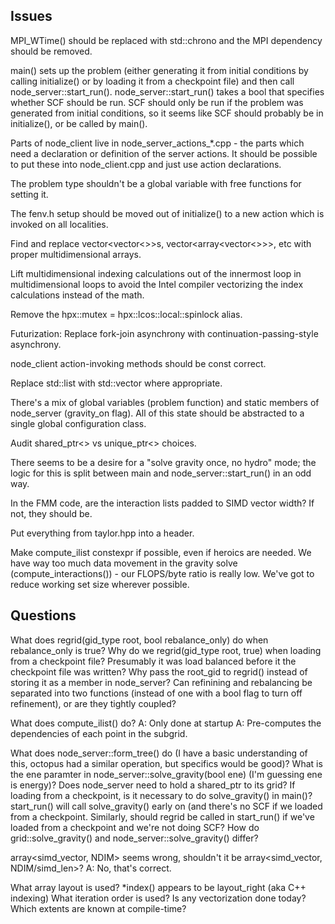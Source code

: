 Issues
------

MPI_WTime() should be replaced with std::chrono and the MPI dependency should
be removed.

main() sets up the problem (either generating it from initial conditions by
calling initialize() or by loading it from a checkpoint file) and then call
node_server::start_run(). node_server::start_run() takes a bool that specifies
whether SCF should be run. SCF should only be run if the problem was generated
from initial conditions, so it seems like SCF should probably be in
initialize(), or be called by main().

Parts of node_client live in node_server_actions_*.cpp - the parts which need a
declaration or definition of the server actions. It should be possible to put
these into node_client.cpp and just use action declarations.

The problem type shouldn't be a global variable with free functions for setting
it.

The fenv.h setup should be moved out of initialize() to a new action which is
invoked on all localities.

Find and replace vector<vector<>>s, vector<array<vector<>>>, etc with
proper multidimensional arrays.

Lift multidimensional indexing calculations out of the innermost loop in
multidimensional loops to avoid the Intel compiler vectorizing the index
calculations instead of the math.

Remove the hpx::mutex = hpx::lcos::local::spinlock alias.

Futurization: Replace fork-join asynchrony with continuation-passing-style
asynchrony.

node_client action-invoking methods should be const correct.

Replace std::list with std::vector where appropriate.

There's a mix of global variables (problem function) and static members of
node_server (gravity_on flag). All of this state should be abstracted to a
single global configuration class.

Audit shared_ptr<> vs unique_ptr<> choices.

There seems to be a desire for a "solve gravity once, no hydro" mode; the logic
for this is split between main and node_server::start_run() in an odd way.

In the FMM code, are the interaction lists padded to SIMD vector width? If not,
they should be.

Put everything from taylor.hpp into a header.

Make compute_ilist constexpr if possible, even if heroics are needed. We have way
too much data movement in the gravity solve (compute_interactions()) - our FLOPS/byte
ratio is really low. We've got to reduce working set size wherever possible.

Questions
---------

What does regrid(gid_type root, bool rebalance_only) do when rebalance_only is true?
Why do we regrid(gid_type root, true) when loading from a checkpoint file? Presumably it was load balanced before it the checkpoint file was written?
Why pass the root_gid to regrid() instead of storing it as a member in node_server?
Can refinining and rebalancing be separated into two functions (instead of one with a bool flag to turn off refinement), or are they tightly coupled?

What does compute_ilist() do?
A: Only done at startup
A: Pre-computes the dependencies of each point in the subgrid.

What does node_server::form_tree() do (I have a basic understanding of this, octopus had a similar operation, but specifics would be good)?
What is the ene paramter in node_server::solve_gravity(bool ene) (I'm guessing ene is energy)?
Does node_server need to hold a shared_ptr to its grid?
If loading from a checkpoint, is it necessary to do solve_gravity() in main()? start_run() will call solve_gravity() early on (and there's no SCF if we loaded from a checkpoint. Similarly, should regrid be called in start_run() if we've loaded from a checkpoint and we're not doing SCF?
How do grid::solve_gravity() and node_server::solve_gravity() differ?

array<simd_vector, NDIM> seems wrong, shouldn't it be array<simd_vector, NDIM/simd_len>?
A: No, that's correct.

What array layout is used? *index() appears to be layout_right (aka C++ indexing)
What iteration order is used?
Is any vectorization done today?
Which extents are known at compile-time?

